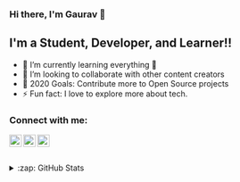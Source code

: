### Hi there, I'm Gaurav  👋


## I'm a Student, Developer, and Learner!!

- 🌱 I’m currently learning everything 🤣
- 👯 I’m looking to collaborate with other content creators
- 🥅 2020 Goals: Contribute more to Open Source projects
- ⚡ Fun fact: I love to explore more about tech.

### Connect with me:

[<img align="left" alt="GAURAV | Twitter" width="22px" src="https://cdn.jsdelivr.net/npm/simple-icons@v3/icons/twitter.svg" />][twitter]
[<img align="left" alt="GAURAV | LinkedIn" width="22px" src="https://cdn.jsdelivr.net/npm/simple-icons@v3/icons/linkedin.svg" />][linkedin]
[<img align="left" alt="GAURAV | Instagram" width="22px" src="https://cdn.jsdelivr.net/npm/simple-icons@v3/icons/instagram.svg" />][instagram]

<br />

<br />
<br />

<details>
  <summary>:zap: GitHub Stats</summary>
 
  <img align="left" alt="GAURAV's GitHub Stats" src="https://github-readme-stats.vercel.app/api?username=GAURAV6982&count_private=true" />

</details>


[twitter]: https://twitter.com/GauravK03801686
[linkedin]: https://www.linkedin.com/in/gaurav-kumar-51788a194
[instagram]: https://www.instagram.com/28_gaurav_07
